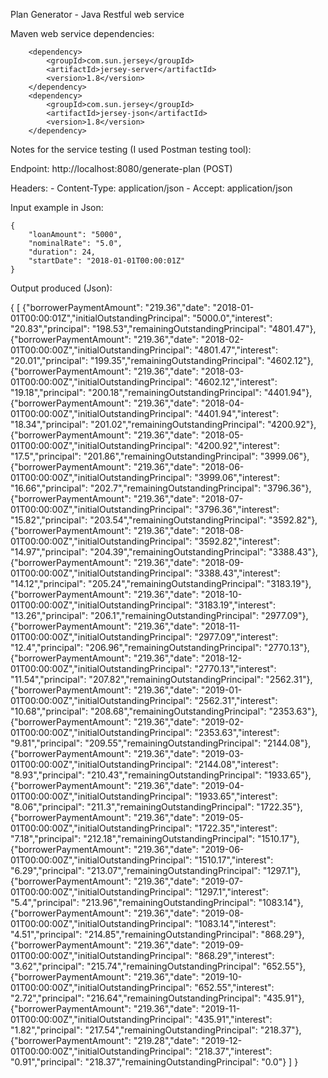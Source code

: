 Plan Generator - Java Restful web service

Maven web service dependencies: 

		<dependency>
			<groupId>com.sun.jersey</groupId>
			<artifactId>jersey-server</artifactId>
			<version>1.8</version>
		</dependency>
		<dependency>
			<groupId>com.sun.jersey</groupId>
			<artifactId>jersey-json</artifactId>
			<version>1.8</version>
		</dependency>



Notes for the service testing (I used Postman testing tool):

Endpoint: http://localhost:8080/generate-plan (POST)

Headers: 
	- Content-Type: application/json
	- Accept: application/json








Input example in Json:

	{
		"loanAmount": "5000",
		"nominalRate": "5.0",
		"duration": 24,
		"startDate": "2018-01-01T00:00:01Z"
	}


Output produced (Json):

{ [ {"borrowerPaymentAmount": "219.36","date": "2018-01-01T00:00:01Z","initialOutstandingPrincipal": "5000.0","interest": "20.83","principal": "198.53","remainingOutstandingPrincipal": "4801.47"},{"borrowerPaymentAmount": "219.36","date": "2018-02-01T00:00:00Z","initialOutstandingPrincipal": "4801.47","interest": "20.01","principal": "199.35","remainingOutstandingPrincipal": "4602.12"},{"borrowerPaymentAmount": "219.36","date": "2018-03-01T00:00:00Z","initialOutstandingPrincipal": "4602.12","interest": "19.18","principal": "200.18","remainingOutstandingPrincipal": "4401.94"},{"borrowerPaymentAmount": "219.36","date": "2018-04-01T00:00:00Z","initialOutstandingPrincipal": "4401.94","interest": "18.34","principal": "201.02","remainingOutstandingPrincipal": "4200.92"},{"borrowerPaymentAmount": "219.36","date": "2018-05-01T00:00:00Z","initialOutstandingPrincipal": "4200.92","interest": "17.5","principal": "201.86","remainingOutstandingPrincipal": "3999.06"},{"borrowerPaymentAmount": "219.36","date": "2018-06-01T00:00:00Z","initialOutstandingPrincipal": "3999.06","interest": "16.66","principal": "202.7","remainingOutstandingPrincipal": "3796.36"},{"borrowerPaymentAmount": "219.36","date": "2018-07-01T00:00:00Z","initialOutstandingPrincipal": "3796.36","interest": "15.82","principal": "203.54","remainingOutstandingPrincipal": "3592.82"},{"borrowerPaymentAmount": "219.36","date": "2018-08-01T00:00:00Z","initialOutstandingPrincipal": "3592.82","interest": "14.97","principal": "204.39","remainingOutstandingPrincipal": "3388.43"},{"borrowerPaymentAmount": "219.36","date": "2018-09-01T00:00:00Z","initialOutstandingPrincipal": "3388.43","interest": "14.12","principal": "205.24","remainingOutstandingPrincipal": "3183.19"},{"borrowerPaymentAmount": "219.36","date": "2018-10-01T00:00:00Z","initialOutstandingPrincipal": "3183.19","interest": "13.26","principal": "206.1","remainingOutstandingPrincipal": "2977.09"},{"borrowerPaymentAmount": "219.36","date": "2018-11-01T00:00:00Z","initialOutstandingPrincipal": "2977.09","interest": "12.4","principal": "206.96","remainingOutstandingPrincipal": "2770.13"},{"borrowerPaymentAmount": "219.36","date": "2018-12-01T00:00:00Z","initialOutstandingPrincipal": "2770.13","interest": "11.54","principal": "207.82","remainingOutstandingPrincipal": "2562.31"},{"borrowerPaymentAmount": "219.36","date": "2019-01-01T00:00:00Z","initialOutstandingPrincipal": "2562.31","interest": "10.68","principal": "208.68","remainingOutstandingPrincipal": "2353.63"},{"borrowerPaymentAmount": "219.36","date": "2019-02-01T00:00:00Z","initialOutstandingPrincipal": "2353.63","interest": "9.81","principal": "209.55","remainingOutstandingPrincipal": "2144.08"},{"borrowerPaymentAmount": "219.36","date": "2019-03-01T00:00:00Z","initialOutstandingPrincipal": "2144.08","interest": "8.93","principal": "210.43","remainingOutstandingPrincipal": "1933.65"},{"borrowerPaymentAmount": "219.36","date": "2019-04-01T00:00:00Z","initialOutstandingPrincipal": "1933.65","interest": "8.06","principal": "211.3","remainingOutstandingPrincipal": "1722.35"},{"borrowerPaymentAmount": "219.36","date": "2019-05-01T00:00:00Z","initialOutstandingPrincipal": "1722.35","interest": "7.18","principal": "212.18","remainingOutstandingPrincipal": "1510.17"},{"borrowerPaymentAmount": "219.36","date": "2019-06-01T00:00:00Z","initialOutstandingPrincipal": "1510.17","interest": "6.29","principal": "213.07","remainingOutstandingPrincipal": "1297.1"},{"borrowerPaymentAmount": "219.36","date": "2019-07-01T00:00:00Z","initialOutstandingPrincipal": "1297.1","interest": "5.4","principal": "213.96","remainingOutstandingPrincipal": "1083.14"},{"borrowerPaymentAmount": "219.36","date": "2019-08-01T00:00:00Z","initialOutstandingPrincipal": "1083.14","interest": "4.51","principal": "214.85","remainingOutstandingPrincipal": "868.29"},{"borrowerPaymentAmount": "219.36","date": "2019-09-01T00:00:00Z","initialOutstandingPrincipal": "868.29","interest": "3.62","principal": "215.74","remainingOutstandingPrincipal": "652.55"},{"borrowerPaymentAmount": "219.36","date": "2019-10-01T00:00:00Z","initialOutstandingPrincipal": "652.55","interest": "2.72","principal": "216.64","remainingOutstandingPrincipal": "435.91"},{"borrowerPaymentAmount": "219.36","date": "2019-11-01T00:00:00Z","initialOutstandingPrincipal": "435.91","interest": "1.82","principal": "217.54","remainingOutstandingPrincipal": "218.37"},{"borrowerPaymentAmount": "219.28","date": "2019-12-01T00:00:00Z","initialOutstandingPrincipal": "218.37","interest": "0.91","principal": "218.37","remainingOutstandingPrincipal": "0.0"} ] }
